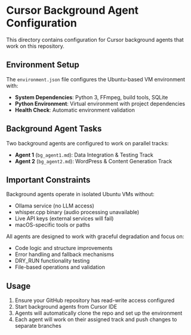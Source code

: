 # Cursor Background Agent Configuration

This directory contains configuration for Cursor background agents that work on this repository.

## Environment Setup

The `environment.json` file configures the Ubuntu-based VM environment with:

- **System Dependencies**: Python 3, FFmpeg, build tools, SQLite
- **Python Environment**: Virtual environment with project dependencies
- **Health Check**: Automatic environment validation

## Background Agent Tasks

Two background agents are configured to work on parallel tracks:

- **Agent 1** (`bg_agent1.md`): Data Integration & Testing Track
- **Agent 2** (`bg_agent2.md`): WordPress & Content Generation Track

## Important Constraints

Background agents operate in isolated Ubuntu VMs without:
- Ollama service (no LLM access)
- whisper.cpp binary (audio processing unavailable)
- Live API keys (external services will fail)
- macOS-specific tools or paths

All agents are designed to work with graceful degradation and focus on:
- Code logic and structure improvements
- Error handling and fallback mechanisms
- DRY_RUN functionality testing
- File-based operations and validation

## Usage

1. Ensure your GitHub repository has read-write access configured
2. Start background agents from Cursor IDE
3. Agents will automatically clone the repo and set up the environment
4. Each agent will work on their assigned track and push changes to separate branches
